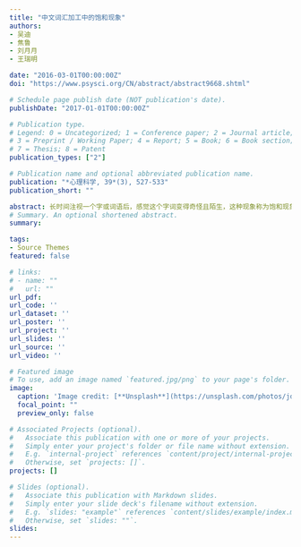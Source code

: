 ```yaml
---
title: "中文词汇加工中的饱和现象"
authors:
- 吴迪
- 焦鲁
- 刘月月
- 王瑞明

date: "2016-03-01T00:00:00Z"
doi: "https://www.psysci.org/CN/abstract/abstract9668.shtml"

# Schedule page publish date (NOT publication's date).
publishDate: "2017-01-01T00:00:00Z"

# Publication type.
# Legend: 0 = Uncategorized; 1 = Conference paper; 2 = Journal article;
# 3 = Preprint / Working Paper; 4 = Report; 5 = Book; 6 = Book section;
# 7 = Thesis; 8 = Patent
publication_types: ["2"]

# Publication name and optional abbreviated publication name.
publication: "*心理科学, 39*(3), 527-533"
publication_short: ""

abstract: 长时间注视一个字或词语后，感觉这个字词变得奇怪且陌生，这种现象称为饱和现象。本研究采用快速类别/词汇匹配范式，考察中文词汇加工中的饱和现象。实验1-3发现单纯的语义或字形的重复均未能引发饱和，只有类别标签在字形和语义上的同时重复才引发饱和，表明与英文饱和相似，中文饱和发生在字形加工和语义加工的联结阶段。实验4结果表明，中文饱和还能够由表义部件的重复引发，体现了中文饱和的特殊性。
# Summary. An optional shortened abstract.
summary: 

tags:
- Source Themes
featured: false

# links:
# - name: ""
#   url: ""
url_pdf: 
url_code: ''
url_dataset: ''
url_poster: ''
url_project: ''
url_slides: ''
url_source: ''
url_video: ''

# Featured image
# To use, add an image named `featured.jpg/png` to your page's folder. 
image:
  caption: 'Image credit: [**Unsplash**](https://unsplash.com/photos/jdD8gXaTZsc)'
  focal_point: ""
  preview_only: false

# Associated Projects (optional).
#   Associate this publication with one or more of your projects.
#   Simply enter your project's folder or file name without extension.
#   E.g. `internal-project` references `content/project/internal-project/index.md`.
#   Otherwise, set `projects: []`.
projects: []

# Slides (optional).
#   Associate this publication with Markdown slides.
#   Simply enter your slide deck's filename without extension.
#   E.g. `slides: "example"` references `content/slides/example/index.md`.
#   Otherwise, set `slides: ""`.
slides:
---
```


